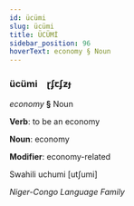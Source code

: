 ```yaml
---
id: ücümi
slug: ücümi
title: ÜCÜMİ
sidebar_position: 96
hoverText: economy § Noun
---
```


### ücümi&emsp;<span kind="abugida">ɽʄꞇʄƶɟ</span>

*economy* **§** Noun

**Verb**: to be an economy

**Noun**: economy

**Modifier**: economy-related

Swahili uchumi [utʃumi]

*Niger-Congo Language Family*